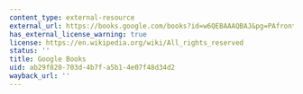 ```yaml
---
content_type: external-resource
external_url: https://books.google.com/books?id=w6QEBAAAQBAJ&pg=PAfrontcover#v=onepage&q&f=false
has_external_license_warning: true
license: https://en.wikipedia.org/wiki/All_rights_reserved
status: ''
title: Google Books
uid: ab29f820-703d-4b7f-a5b1-4e07f48d34d2
wayback_url: ''
---
```

